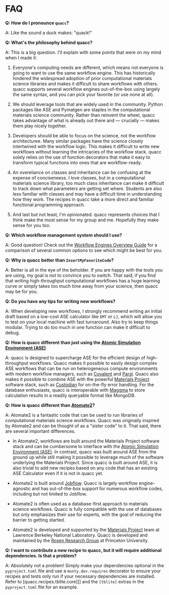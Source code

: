 # FAQ

**Q: How do I pronounce `quacc`?**

A: Like the sound a duck makes: "quack!"

**Q: What's the philosophy behind quacc?**

A: This is a big question. I'll explain with some points that were on my mind when I made it:

1. Everyone's computing needs are different, which means not everyone is going to want to use the same workflow engine. This has historically hindered the widespread adoption of prior computational materials science libraries and makes it difficult to share workflows with others. quacc supports several workflow engines out-of-the-box using largely the same syntax, and you can pick your favorite (or use none at all).

2. We should leverage tools that are widely used in the community. Python packages like ASE and Pymatgen are staples in the computational materials science community. Rather than reinvent the wheel, quacc takes advantage of what is already out there and — crucially — makes them play nicely together.

3. Developers should be able to focus on the science, not the workflow architecturee. Many similar packages have the science closely intertwined with the workflow logic. This makes it difficult to write new workflows without learning the intricacies of the workflow stack. quacc solely relies on the use of function decorators that make it easy to transform typical functions into ones that are workflow-ready.

4. An overeliance on classes and inheritance can be confusing at the expense of conciseneess. I love classes, but in a computational materials science library, too much class inheritance can make it difficult to track down what parameters are getting set where. Students are also less familiar with classes and may have a difficult time in understanding how they work. The recipes in quacc take a more direct and familiar functional programming approach.

5. And last but not least, I'm opinionated. quacc represents choices that I think make the most sense for my group and me. Hopefully they make sense for you too.

**Q: Which workflow management system should I use?**

A: Good question! Check out the [Workflow Engines Overview Guide](../user/basics/wflow_overview.md) for a comparison of several common options to see which might be best for you.

**Q: Why is quacc better than `InsertMyFavoriteCode`?**

A: Better is all in the eye of the beholder. If you are happy with the tools you are using, my goal is not to convince you to switch. That said, if you find that writing high-throughput computational workflows has a huge learning curve or simply takes too much time away from your science, then quacc may be for you.

**Q: Do you have any tips for writing new workflows?**

A: When developing new workflows, I strongly recommend writing an initial draft based on a low-cost ASE calculator like `EMT` or `LJ`, which will allow you to test on your local machine with fast turnaround. Also try to keep things modular. Trying to do too much in one function can make it difficult to debug.

**Q: How is quacc different than just using the [Atomic Simulation Environment (ASE)](https://wiki.fysik.dtu.dk/ase/)**

A: quacc is designed to supercharge ASE for the efficient design of high-throughput workflows. Quacc makes it possible to easily design complex ASE workflows that can be run on heterogeneous compute environments with modern workflow managers, such as [Covalent](https://github.com/AgnostiqHQ/covalent) and [Parsl](https://github.com/Parsl/parsl). Quacc also makes it possible to combine ASE with the powerful [Materials Project](https://materialsproject.org/) software stack, such as [Custodian](https://github.com/materialsproject/custodian) for on-the-fly error handling. For the database enthusiasts, quacc is interoperable with [Maggma](https://github.com/materialsproject/maggma) to store calculation results in a readily queryable format like MongoDB.

**Q: How is quacc different than [Atomate2](https://github.com/materialsproject/atomate2)?**

A: Atomate2 is a fantastic code that can be used to run libraries of computational materials science workflows. Quacc was originally inspired by Atomate2 and can be thought of as a "sister code" to it. That said, there are several important differences.

- In Atomate2, workflows are built around the Materials Project software stack and can be cumbersome to interface with the [Atomic Simulation Environment (ASE)](https://wiki.fysik.dtu.dk/ase/). In contrast, quacc was built around ASE from the ground up while still making it possible to leverage much of the software underlying the Materials Project. Since quacc is built around ASE, it is also trivial to add new recipes based on any code that has an existing ASE Calculator even if it is not in quacc yet.

- Atomate2 is built around [Jobflow](https://github.com/materialsproject/jobflow). Quacc is largely workflow engine-agnostic and has out-of-the-box support for numerous workflow codes, including but not limited to Jobflow.

- Atomate2 is often used as a database-first approach to materials science workflows. Quacc is fully compatible with the use of databases but only emphasizes their use for experts, with the goal of reducing the barrier to getting started.

- Atomate2 is developed and supported by the [Materials Project](http://materialsproject.org/) team at Lawrence Berkeley National Laboratory. Quacc is developed and maintained by the [Rosen Research Group](https://rosen.cbe.princeton.edu/) at Princeton University.

**Q: I want to contribute a new recipe to quacc, but it will require additional dependencies. Is that a problem?**

A: Absolutely not a problem! Simply make your dependencies optional in the `pyproject.toml` file and use a `monty.dev.requires` decorator to ensure your recipes and tests only run if your necessary dependencies are installed. Refer to [quacc.recipes.tblite.core][] and the `[tblite]` extras in the `pyproject.toml` file for an example.
